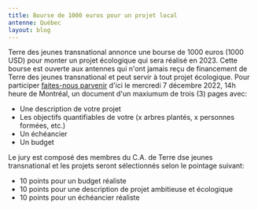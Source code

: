 ```yaml
---
title: Bourse de 1000 euros pour un projet local
antenne: Québec
layout: blog
---
```

Terre des jeunes transnational annonce une bourse de 1000 euros (1000 USD) pour monter un projet écologique qui sera réalisé en 2023. Cette bourse est ouverte aux antennes qui n'ont jamais reçu de financement de Terre des jeunes transnational et peut servir à tout projet écologique. Pour participer [faites-nous parvenir](https://contenu.terredesjeunes.org/contact.html) d'ici le mercredi 7 décembre 2022, 14h heure de Montréal, un document d'un maxiumum de trois (3) pages avec:

* Une description de votre projet
* Les objectifs quantifiables de votre (x arbres plantés, x personnes formées, etc.)
* Un échéancier
* Un budget 

Le jury est composé des membres du C.A. de Terre dse jeunes transnational et les projets seront sélectionnés selon le pointage suivant:

* 10 points pour un budget réaliste
* 10 points pour une description de projet ambitieuse et écologique
* 10 points pour un échéancier réaliste
